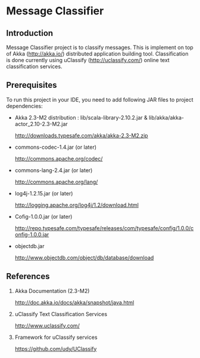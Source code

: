 Message Classifier
==================

Introduction
------------

Message Classifier project is to classify messages. This is implement on top of Akka (http://akka.io/) distributed application building tool. Classification is done currently using uClassify (http://uclassify.com/) online text classification services.

Prerequisites
-------------
To run this project in your IDE, you need to add following JAR files to project dependencies:

* Akka 2.3-M2 distribution : lib/scala-library-2.10.2.jar & lib/akka/akka-actor_2.10-2.3-M2.jar

  http://downloads.typesafe.com/akka/akka-2.3-M2.zip

* commons-codec-1.4.jar (or later)

  http://commons.apache.org/codec/

* commons-lang-2.4.jar (or later)

  http://commons.apache.org/lang/

* log4j-1.2.15.jar (or later)

  http://logging.apache.org/log4j/1.2/download.html

* Cofig-1.0.0.jar (or later)

  http://repo.typesafe.com/typesafe/releases/com/typesafe/config/1.0.0/config-1.0.0.jar

* objectdb.jar

  http://www.objectdb.com/object/db/database/download

References
----------

1. Akka Documentation (2.3-M2)

   http://doc.akka.io/docs/akka/snapshot/java.html

2. uClassify Text Classification Services

   http://www.uclassify.com/
   
3. Framework for uClassify services

   https://github.com/udy/UClassify

